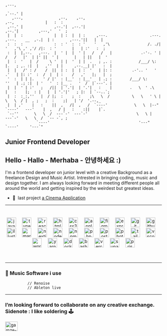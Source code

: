      
                                                                                                                    ,---,  
                                                                                                                 ,`--.' |  
       ,---,                ,--,    ,--,                                                       ,--,              |   :  :  
     ,--.' |              ,--.'|  ,--.'|                                                     ,--.'|         ,---,'   '  ;  
     |  |  :              |  | :  |  | :     ,---.                   .---.   ,---.    __  ,-.|  | :       ,---.'||   |  |  
     :  :  :              :  : '  :  : '    '   ,'\                 /. ./|  '   ,'\ ,' ,'/ /|:  : '       |   | :'   :  ;  
     :  |  |,--.   ,---.  |  ' |  |  ' |   /   /   |             .-'-. ' | /   /   |'  | |' ||  ' |       |   | ||   |  '  
     |  :  '   |  /     \ '  | |  '  | |  .   ; ,. :            /___/ \: |.   ; ,. :|  |   ,''  | |     ,--.__| |'   :  |  
     |  |   /' : /    /  ||  | :  |  | :  '   | |: :         .-'.. '   ' .'   | |: :'  :  /  |  | :    /   ,'   |;   |  ;  
     '  :  | | |.    ' / |'  : |__'  : |__'   | .; :        /___/ \:     ''   | .; :|  | '   '  : |__ .   '  /  |`---'. |  
     |  |  ' | :'   ;   /||  | '.'|  | '.'|   :    |        .   \  ' .\   |   :    |;  : |   |  | '.'|'   ; |:  | `--..`;  
     |  :  :_:,''   |  / |;  :    ;  :    ;\   \  /          \   \   ' \ | \   \  / |  , ;   ;  :    ;|   | '/  '.--,_     
     |  | ,'    |   :    ||  ,   /|  ,   /  `----'            \   \  |--"   `----'   ---'    |  ,   / |   :    :||    |`.  
     `--''       \   \  /  ---`-'  ---`-'                      \   \ |                        ---`-'   \   \  /  `-- -`, ; 
                  `----'                                        '---"                                   `----'     '---`"  
                                                                                                                           
             

Junior Frontend Developer
-------------------------

<h2 align="left">Hello - Hallo - Merhaba - 안녕하세요 :)</h2>

I'm a frontend developer on junior level with a creative Background as a freelance Design and Music Artist. Intrested in bringing coding, music and design together. I am always looking forward in meeting different people all around the world and getting inspired by the weirdest but greatest ideas.

* 🚀  last project [a Cinema Application](http://github.com/devhausleipzigacademy/camp11-midterm)

------------------------

###

<br clear="both">

<div align="center">
  <img src="https://skillicons.dev/icons?i=js" height="30" alt="javascript logo"  />
  <img width="12" />
  <img src="https://skillicons.dev/icons?i=ts" height="30" alt="typescript logo"  />
  <img width="12" />
  <img src="https://skillicons.dev/icons?i=react" height="30" alt="react logo"  />
  <img width="12" />
  <img src="https://skillicons.dev/icons?i=html" height="30" alt="html5 logo"  />
  <img width="12" />
  <img src="https://skillicons.dev/icons?i=css" height="30" alt="css3 logo"  />
  <img width="12" />
  <img src="https://cdn.jsdelivr.net/gh/devicons/devicon/icons/apple/apple-original.svg" height="30" alt="apple logo"  />
  <img width="12" />
  <img src="https://skillicons.dev/icons?i=figma" height="30" alt="figma logo"  />
  <img width="12" />
  <img src="https://skillicons.dev/icons?i=express" height="30" alt="express logo"  />
  <img width="12" />
  <img src="https://skillicons.dev/icons?i=git" height="30" alt="git logo"  />
  <img width="12" />
  <img src="https://skillicons.dev/icons?i=github" height="30" alt="github logo"  />
  <img width="12" />
  <img src="https://cdn.jsdelivr.net/gh/devicons/devicon/icons/illustrator/illustrator-plain.svg" height="30" alt="illustrator logo"  />
  <img width="12" />
  <img src="https://skillicons.dev/icons?i=md" height="30" alt="markdown logo"  />
  <img width="12" />
  <img src="https://skillicons.dev/icons?i=nextjs" height="30" alt="nextjs logo"  />
  <img width="12" />
  <img src="https://skillicons.dev/icons?i=nodejs" height="30" alt="nodejs logo"  />
  <img width="12" />
  <img src="https://cdn.jsdelivr.net/gh/devicons/devicon/icons/npm/npm-original-wordmark.svg" height="30" alt="npm logo"  />
  <img width="12" />
  <img src="https://skillicons.dev/icons?i=php" height="30" alt="php logo"  />
  <img width="12" />
  <img src="https://skillicons.dev/icons?i=postgres" height="30" alt="postgresql logo"  />
  <img width="12" />
  <img src="https://cdn.jsdelivr.net/gh/devicons/devicon/icons/photoshop/photoshop-plain.svg" height="30" alt="photoshop logo"  />
  <img width="12" />
  <img src="https://skillicons.dev/icons?i=tailwind" height="30" alt="tailwindcss logo"  />
  <img width="12" />
  <img src="https://skillicons.dev/icons?i=vscode" height="30" alt="vscode logo"  />
  <img width="12" />
  <img src="https://skillicons.dev/icons?i=wordpress" height="30" alt="wordpress logo"  />
  <img width="12" />
  <img src="https://cdn.jsdelivr.net/gh/devicons/devicon/icons/yarn/yarn-original.svg" height="30" alt="yarn logo"  />
  <img width="12" />
  <img src="https://skillicons.dev/icons?i=docker" height="30" alt="docker logo"  />
  <img width="12" />
  <img src="https://skillicons.dev/icons?i=bash" height="30" alt="bash logo"  />
  <img width="12" />
  <img src="https://skillicons.dev/icons?i=vercel" height="30" alt="vercel logo"  />
  <img width="12" />
  <img src="https://skillicons.dev/icons?i=supabase" height="30" alt="supabase logo"  />
  <img width="12" />
  <img src="https://skillicons.dev/icons?i=prisma" height="30" alt="prisma logo"  />
</div>

###

<div align="center">
  <img height="0" src=""  />
</div>

###

<div align="left">
</div>

###

-----------------------
 
### 📀 Music Software i use
              // Renoise
              // Ableton live

------------------------

<h3 align="left">I’m looking forward to collaborate on any creative exchange. Sidenote : I like soldering 🕹️</h3>

<p align="left">
<a href="https://linkedin.com/in/gamze-ya/" target="blank"><img align="center" src="https://raw.githubusercontent.com/rahuldkjain/github-profile-readme-generator/master/src/images/icons/Social/linked-in-alt.svg" alt="gamze-ya/" height="30" width="40" /></a>
</p>

<!---
gmzln/gmzln is a ✨ special ✨ repository because its `README.md` (this file) appears on your GitHub profile.
You can click the Preview link to take a look at your changes.
--->
